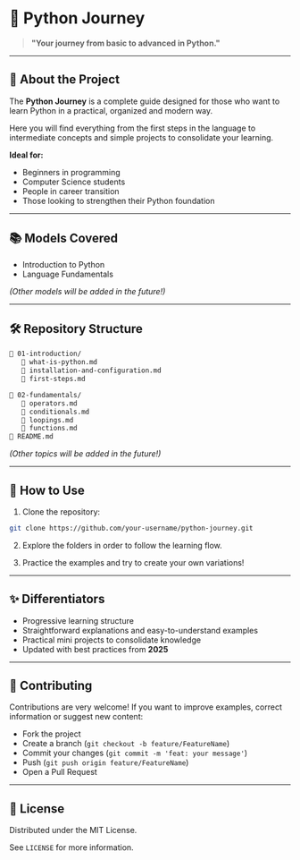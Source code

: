 # 🐍 Python Journey

> **"Your journey from basic to advanced in Python."**

---

## 📖 About the Project

The **Python Journey** is a complete guide designed for those who want to learn Python in a practical, organized and modern way.

Here you will find everything from the first steps in the language to intermediate concepts and simple projects to consolidate your learning.

**Ideal for:**

- Beginners in programming
- Computer Science students
- People in career transition
- Those looking to strengthen their Python foundation

---

## 📚 Models Covered

- Introduction to Python
- Language Fundamentals

*(Other models will be added in the future!)*

---

## 🛠️ Repository Structure

```bash
🔹 01-introduction/
   🔹 what-is-python.md
   🔹 installation-and-configuration.md
   🔹 first-steps.md

🔹 02-fundamentals/
   🔹 operators.md
   🔹 conditionals.md
   🔹 loopings.md
   🔹 functions.md
🔹 README.md
```

*(Other topics will be added in the future!)*

---

## 🚀 How to Use

1. Clone the repository:

```bash
git clone https://github.com/your-username/python-journey.git
```

2. Explore the folders in order to follow the learning flow.

3. Practice the examples and try to create your own variations!

---

## ✨ Differentiators

- Progressive learning structure
- Straightforward explanations and easy-to-understand examples
- Practical mini projects to consolidate knowledge
- Updated with best practices from **2025**

---

## 📢 Contributing

Contributions are very welcome! If you want to improve examples, correct information or suggest new content:

- Fork the project
- Create a branch (`git checkout -b feature/FeatureName`)
- Commit your changes (`git commit -m 'feat: your message'`)
- Push (`git push origin feature/FeatureName`)
- Open a Pull Request

---

## 📜 License

Distributed under the MIT License.

See `LICENSE` for more information.